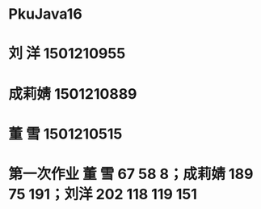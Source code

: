 # PkuJava16
# 刘  洋 1501210955
# 成莉婧 1501210889
# 董  雪 1501210515
# 第一次作业 董  雪 67 58 8；成莉婧 189 75 191；刘洋 202 118 119 151  